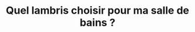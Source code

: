 ---
  template: 0
  type: "0"
  titre: "Quel lambris choisir pour ma salle de bains ?"
  titreMEA: "Quel lambris pour la salle de bains ?"
  surTitre: ""
  tempsLecture: ""
  libelleType: "Texte"
  url: "/c/magazine/inspirations-tendances/quel-lambris-choisir-pour-ma-salle-de-bains"
  thematiques: "Rénovation,Déco"
  piecesHabitation: "Salle de bain"
  produits: "Douche,Baignoire,Bain,Escalier"
  sujets: ""
  tags: ""
  visuelMea: null
  visuelDesktop: 
    url: "/img/contrib/30ed7cf6638056bd/lambris SDB.jpg"
    alt: "lambris salle de bains"
  visuelMobile: null
  title: "Quel lambris choisir pour ma salle de bains ?"
  permalink: "articles//c/magazine/inspirations-tendances/quel-lambris-choisir-pour-ma-salle-de-bains"
  layout: "post"
  lang: "fr-fr"
---